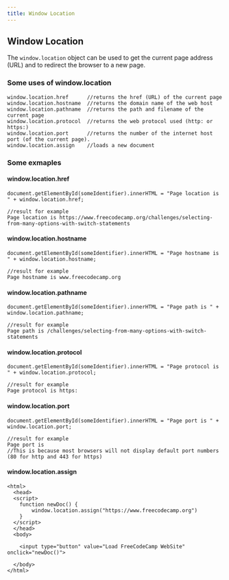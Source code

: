 ```yaml
---
title: Window Location
---
```

## Window Location

The `window.location` object can be used to get the current page address (URL) and to redirect the browser to a new page.

### Some uses of window.location
```
window.location.href      //returns the href (URL) of the current page
window.location.hostname  //returns the domain name of the web host
window.location.pathname  //returns the path and filename of the current page
window.location.protocol  //returns the web protocol used (http: or https:)
window.location.port      //returns the number of the internet host port (of the current page).
window.location.assign    //loads a new document
```
### Some exmaples
#### window.location.href
```
document.getElementById(someIdentifier).innerHTML = "Page location is " + window.location.href;

//result for example
Page location is https://www.freecodecamp.org/challenges/selecting-from-many-options-with-switch-statements
```
#### window.location.hostname
```
document.getElementById(someIdentifier).innerHTML = "Page hostname is " + window.location.hostname;

//result for example
Page hostname is www.freecodecamp.org
```
#### window.location.pathname
```
document.getElementById(someIdentifier).innerHTML = "Page path is " + window.location.pathname;

//result for example
Page path is /challenges/selecting-from-many-options-with-switch-statements
```
#### window.location.protocol
```
document.getElementById(someIdentifier).innerHTML = "Page protocol is " + window.location.protocol;

//result for example
Page protocol is https:
```
#### window.location.port
```
document.getElementById(someIdentifier).innerHTML = "Page port is " + window.location.port;

//result for example
Page port is
//This is because most browsers will not display default port numbers (80 for http and 443 for https)
```
#### window.location.assign
```
<html>
  <head>
  <script>
    function newDoc() {
        window.location.assign("https://www.freecodecamp.org")
    }
  </script>
  </head>
  <body>

    <input type="button" value="Load FreeCodeCamp WebSite" onclick="newDoc()">

  </body>
</html>
```
